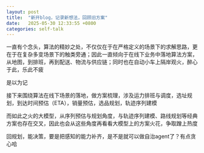 ```yaml
---
layout: post
title:  "新开blog，记录新想法，回顾旧方案"
date:   2025-05-30 12:33:55 +0800
categories: self-talk
---
```

一直有个念头，算法的精妙之处，不仅仅在于在严格定义的场景下的求解思路，更在于在复杂多变场景下的触类旁通；因此一直倾向于在线下业务中落地算法方案，从地图，到排班，再到配送、物流与供应链；同时也在自动小车上隔岸观火，醉心于此，乐此不疲

是以为记

接下来围绕算法在线下场景的落地，做方案梳理，涉及运力排班与调度，选址规划，到达时间预估（ETA），销量预估，选品规划，轨迹序列建模

而如此之火的大模型，从序列预估与规划角度，与轨迹序列建模、路线规划等经典方案也存在交叉，因此也会从这些角度再看看大模型上的方案火花，争取蹭上热度

回规划，能决策，要是把感知的能力补齐，是不是就可以做自治agent了？有点贪心哈
